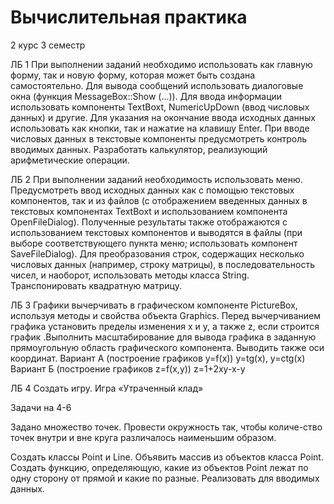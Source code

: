 # Вычислительная практика
2 курс 3 семестр 

ЛБ 1 
При выполнении заданий необходимо использовать как  главную форму, так и новую форму, которая может быть создана самостоятельно. Для вывода сообщений использовать диалоговые окна (функция MessageBox::Show (…)). Для ввода информации использовать компоненты TextBoxt, NumericUpDown (ввод числовых данных) и другие. Для указания на окончание ввода исходных данных использовать как кнопки, так и нажатие на клавишу Enter. При вводе числовых данных в текстовые компоненты предусмотреть контроль вводимых данных.
Разработать калькулятор, реализующий арифметические операции.

ЛБ 2
При выполнении заданий необходимость использовать меню. Предусмотреть ввод исходных данных как с помощью текстовых компонентов, так и из файлов (с отображением введенных данных в текстовых компонентах TextBoxt и использованием компонента OpenFileDialog). Полученные результаты также отображаются с использованием текстовых компонентов и выводятся в файлы (при выборе соответствующего пункта меню; использовать компонент SaveFileDialog). Для преобразования строк, содержащих несколько числовых данных (например, строку матрицы), в последовательность чисел, и наоборот, использовать методы класса String.
Транспонировать квадратную матрицу.

ЛБ 3
Графики вычерчивать в графическом компоненте PictureBox, используя методы и свойства объекта Graphics. Перед вычерчиванием графика установить пределы изменения x  и y, а также z, если строится график  .Выполнить масштабирование для вывода графика в заданную прямоугольную область графического компонента. Выводить также оси координат.
Вариант А (построение графиков y=f(x))
y=tg(x), y=ctg(x)
Вариант Б (построение графиков z=f(x,y))
z=1+2xy-x-y


ЛБ 4
Создать игру.
Игра «Утраченный клад»

Задачи на 4-6

Задано множество точек. Провести окружность так, чтобы количе-ство точек внутри и вне круга различалось наименьшим образом.

Создать классы Point и Line. Объявить массив из   объектов класса Point. Создать функцию, определяющую, какие из объектов Point лежат по одну сторону от прямой и какие по разные. Реализовать для вводимых данных.
